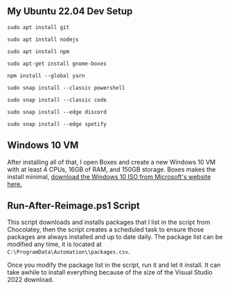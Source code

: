 ## My Ubuntu 22.04 Dev Setup

``sudo apt install git``

``sudo apt install nodejs``

``sudo apt install npm``

``sudo apt-get install gnome-boxes``

``npm install --global yarn``

``sudo snap install --classic powershell``

``sudo snap install --classic code``

``sudo snap install --edge discord``

``sudo snap install --edge spotify``

## Windows 10 VM

After installing all of that, I open Boxes and create a new Windows 10 VM with at least 4 CPUs, 16GB of RAM, and 150GB storage.  Boxes makes the install minimal, [download the Windows 10 ISO from Microsoft's website here.](https://www.microsoft.com/en-us/software-download/windows10ISO)

## Run-After-Reimage.ps1 Script

This script downloads and installs packages that I list in the script from Chocolatey, then the script creates a scheduled task to ensure those packages are always installed and up to date daily.  The package list can be modified any time, it is located at ``C:\ProgramData\Automation\\packages.csv``.

Once you modify the package list in the script, run it and let it install.  It can take awhile to install everything because of the size of the Visual Studio 2022 download.
